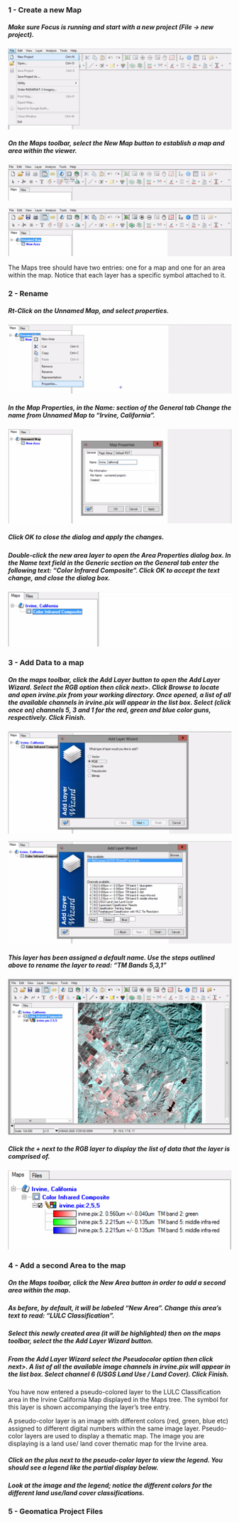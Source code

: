### 1 - Create a new Map

##### Make sure Focus is running and start with a new project (File -> new project).

![](./img/Ex01-01.png)

##### On the Maps toolbar, select the New Map button to establish a map and area within the viewer.

![](./img/Ex01-02.png)

![](./img/Ex01-03.png)

The Maps tree should have two entries: one for a map and one for an area within the map. Notice that each layer has a specific symbol attached to it.

### 2 - Rename

##### Rt-Click on the Unnamed Map, and select properties.

![](./img/Ex02-01.png)

##### In the Map Properties, in the Name: section of the General tab Change the name from Unnamed Map to “Irvine, California”.

![](./img/Ex02-02.png)

##### Click OK to close the dialog and apply the changes.

##### Double-click the new area layer to open the Area Properties dialog box. In the Name text field in the Generic section on the General tab enter the following text: “Color Infrared Composite”. Click OK to accept the text change, and close the dialog box.

![](./img/Ex02-03.png)

### 3 - Add Data to a map

##### On the maps toolbar, click the Add Layer button to open the Add Layer Wizard. Select the RGB option then click next>. Click Browse to locate and open irvine.pix from your working directory. Once opened, a list of all the available channels in irvine.pix will appear in the list box. Select (click once on) channels 5, 3 and 1 for the red, green and blue color guns, respectively. Click Finish.

![](./img/Ex03-01.png)

![](./img/Ex03-02.png)

##### This layer has been assigned a default name. Use the steps outlined above to rename the layer to read: “TM Bands 5,3,1”

![](./img/Ex03-03.png)

##### Click the + next to the RGB layer to display the list of data that the layer is comprised of.

![](./img/Ex03-04.png)

### 4 - Add a second Area to the map

##### On the Maps toolbar, click the New Area button in order to add a second area within the map.

##### As before, by default, it will be labeled “New Area”. Change this area’s text to read: “LULC Classification”.

##### Select this newly created area (it will be highlighted) then on the maps toolbar, select the the Add Layer Wizard button.

##### From the Add Layer Wizard select the Pseudocolor option then click next>. A list of all the available image channels in irvine.pix will appear in the list box. Select channel 6 (USGS Land Use / Land Cover). Click Finish.

You have now entered a pseudo-colored layer to the LULC Classification area in the Irvine California Map displayed in the Maps tree. The symbol for this layer is shown accompanying the layer’s tree
entry. 

A pseudo-color layer is an image with different colors (red, green, blue etc) assigned to different digital numbers within the same image layer.
Pseudo-color layers are used to display a thematic map. The image you are displaying is a land use/ land cover thematic map for the Irvine area.

##### Click on the plus next to the pseudo-color layer to view the legend. You should see a legend like the partial display below.

##### Look at the image and the legend; notice the different colors for the different land use/land cover classifications.

### 5 - Geomatica Project Files


